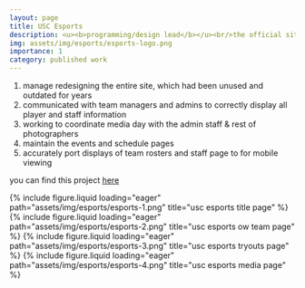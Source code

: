 ```yaml
---
layout: page
title: USC Esports
description: <u><b>programming/design lead</b></u><br/>the official site for USC Esports
img: assets/img/esports/esports-logo.png
importance: 1
category: published work
---
```


1. manage redesigning the entire site, which had been unused and outdated for years
2. communicated with team managers and admins to correctly display all player and staff information
3. working to coordinate media day with the admin staff & rest of photographers
4. maintain the events and schedule pages
5. accurately port displays of team rosters and staff page to for mobile viewing

you can find this project <a href="https://www.usctrojanesports.com/">here</a>

{% include figure.liquid loading="eager" path="assets/img/esports/esports-1.png" title="usc esports title page" %}
{% include figure.liquid loading="eager" path="assets/img/esports/esports-2.png" title="usc esports ow team page" %}
{% include figure.liquid loading="eager" path="assets/img/esports/esports-3.png" title="usc esports tryouts page" %}
{% include figure.liquid loading="eager" path="assets/img/esports/esports-4.png" title="usc esports media page" %}

